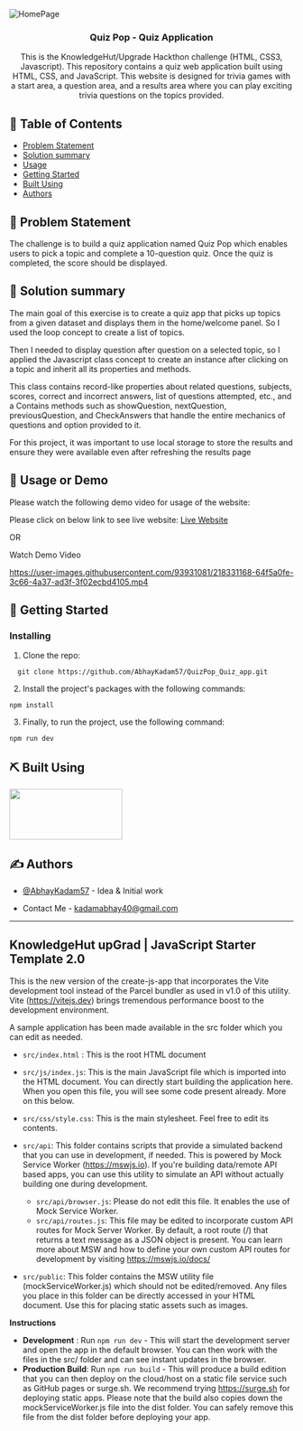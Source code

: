 ![HomePage](https://user-images.githubusercontent.com/93931081/218331108-c3425d5f-dfa4-45a7-9fd0-246c21a776ce.jpg)



<h3 align="center">Quiz Pop - Quiz Application</h3>

<p align="center">This is the KnowledgeHut/Upgrade Hackthon challenge (HTML, CSS3, Javascript). This repository contains a quiz web application built using HTML, CSS, and JavaScript. This website is designed for trivia games with a start area, a question area, and a results area where you can play exciting trivia questions on the topics provided.</p>

## 📝 Table of Contents

- [Problem Statement](#problem_statement)
- [Solution summary](#solution)
- [Usage](#usage)
- [Getting Started](#getting_started)
- [Built Using](#built_using)
- [Authors](#authors)

## 💬 Problem Statement <a name="problem_statement"></a>

The challenge is to build a quiz application named Quiz Pop which enables users to pick a topic and complete a 10-question quiz. Once the quiz is completed, the score should be displayed.

## 🧐 Solution summary <a name="solution"></a>

The main goal of this exercise is to create a quiz app that picks up topics from a given dataset and displays them in the home/welcome panel. So I used the loop concept to create a list of topics.

Then I needed to display question after question on a selected topic, so I applied the Javascript class concept to create an instance after clicking on a topic and inherit all its properties and methods.

This class contains record-like properties about related questions, subjects, scores, correct and incorrect answers, list of questions attempted, etc., and a Contains methods such as showQuestion, nextQuestion, previousQuestion, and CheckAnswers that handle the entire mechanics of questions and option provided to it.

For this project, it was important to use local storage to store the results and ensure they were available even after refreshing the results page

## 🎈 Usage or Demo <a name="usage"></a>

Please watch the following demo video for usage of the website:

Please click on below link to see live website:
[Live Website](https://profound-sherbet-493891.netlify.app/)

OR 

Watch Demo Video

https://user-images.githubusercontent.com/93931081/218331168-64f5a0fe-3c66-4a37-ad3f-3f02ecbd4105.mp4


## 🏁 Getting Started <a name = "getting_started"></a>

### Installing

1. Clone the repo:

```
  git clone https://github.com/AbhayKadam57/QuizPop_Quiz_app.git
```

2. Install the project's packages with the following commands:

```
npm install
```

3. Finally, to run the project, use the following command:

```
npm run dev
```

## ⛏️ Built Using <a name = "built_using"></a>

 <img width="200" height=90 src="https://global.discourse-cdn.com/sitepoint/original/3X/b/5/b59a78e2ed76c705f3c0dcb300f3f222aefdcd99.png"/>

## ✍️ Authors <a name = "authors"></a>

- [@AbhayKadam57](https://github.com/AbhayKadam57) - Idea & Initial work

- Contact Me - [kadamabhay40@gmail.com](kadamabhay40@gmail.com)

<hr/>

## **KnowledgeHut upGrad | JavaScript Starter Template 2.0**

This is the new version of the create-js-app that incorporates the Vite development tool instead of the Parcel bundler as used in v1.0 of this utility. Vite (https://vitejs.dev) brings tremendous performance boost to the development environment.

A sample application has been made available in the src folder which you can edit as needed.

- `src/index.html` : This is the root HTML document
- `src/js/index.js`: This is the main JavaScript file which is imported into the HTML document. You can directly start building the application here. When you open this file, you will see some code present already. More on this below.
- `src/css/style.css`: This is the main stylesheet. Feel free to edit its contents.
- `src/api`: This folder contains scripts that provide a simulated backend that you can use in development, if needed. This is powered by Mock Service Worker (https://mswjs.io). If you're building data/remote API based apps, you can use this utility to simulate an API without actually building one during development.

  - `src/api/browser.js`: Please do not edit this file. It enables the use of Mock Service Worker.
  - `src/api/routes.js`: This file may be edited to incorporate custom API routes for Mock Server Worker. By default, a root route (/) that returns a text message as a JSON object is present. You can learn more about MSW and how to define your own custom API routes for development by visiting https://mswjs.io/docs/

- `src/public`: This folder contains the MSW utility file (mockServiceWorker.js) which should not be edited/removed. Any files you place in this folder can be directly accessed in your HTML document. Use this for placing static assets such as images.

**Instructions**

- **Development** : Run `npm run dev` - This will start the development server and open the app in the default browser. You can then work with the files in the src/ folder and can see instant updates in the browser.
- **Production Build**: Run `npm run build` - This will produce a build edition that you can then deploy on the cloud/host on a static file service such as GitHub pages or surge.sh. We recommend trying https://surge.sh for deploying static apps. Please note that the build also copies down the mockServiceWorker.js file into the dist folder. You can safely remove this file from the dist folder before deploying your app.

